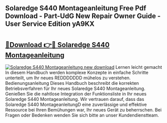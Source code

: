 ## Solaredge S440 Montageanleitung Free Pdf Download - Part-UdG New Repair Owner Guide - User Service Edition yA9KX

# <h2><a href="http://df8avj.blite.top/?on=Solaredge+S440+Montageanleitung">🔗Download 👉🔴 Solaredge S440 Montageanleitung</a></h2>

[![Solaredge S440 Montageanleitung new download](https://i.imgur.com/lujVjoI.png)](http://df8avj.blite.top/?on=Solaredge+S440+Montageanleitung)
Lernen leicht gemacht In diesem Handbuch werden komplexe Konzepte in einfache Schritte unterteilt, um Ihr neues REDDDDDDD mühelos zu verstehen. Bedienungsanleitung Dieses Handbuch beschreibt die korrekten Betriebsverfahren für Ihr neues Solaredge S440 Montageanleitung. Genießen Sie die nahtlose Integration der Funktionsliste in Ihr neues Solaredge S440 Montageanleitung. Wir vertrauen darauf, dass das Solaredge S440 MontageanleitungD eine zuverlässige und effektive Ressource bei Ihren Bemühungen war, Ihr neues Gerät zu beherrschen. Bei Fragen oder Bedenken wenden Sie sich bitte an unser Kundendienstteam.
